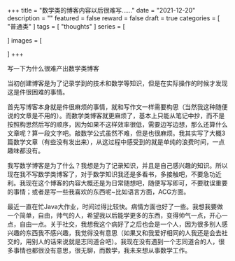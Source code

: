 +++
title = "数学类的博客内容以后很难写……"
date = "2021-12-20"
description = ""
featured = false
reward = false
draft = true
categories = [
  "普通类"
]
tags = [
  "thoughts"
]
series = [

]
images = [

]
+++



写一下为什么很难产出数学类博客

<!--more-->

当初创建博客是为了记录学到的技术和数学等知识，但是在实际操作的时候才发现这是件很困难的事情。

首先写博客本身就是件很麻烦的事情，就和写作文一样需要构思（当然我这种随便说的文章是不用的）。而数学类博客就更麻烦了，基本上只能从笔记中抄，而不是按照构思然后写的顺序，因为如果不这样效率很低，需要边写边想，那么还算什么文章呢？算一段文字吧。敲数学公式虽然不难，但是也很麻烦。我其实写了大概3篇数学文章（有些没有发出来），从这过程中感受到的就是单纯的浪费时间，一点趣味都没有。

我写数学博客是为了什么？我想是为了记录知识，并且是自己感兴趣的知识。所以现在我不写数学类博客了，对于数学知识我还是多看书，多接触吧，不要急功近利。我现在这个博客的内容大概还是为日常随想吧，随便写写即可，不要耽误重要的事情；或者是写一些我喜欢的东西呢~比如语言方面，ACG方面。

最近一直在忙Java大作业，时间过得比较快。病情方面也好了一些。我想我要做一个简单，自由，帅气的人，希望我以后能学更多的东西，变得帅气一点，开心一点，自由一点。关于社交，我想我这个病好了之后也会是一个人，因为很多别人感兴趣的东西我不感兴趣，我觉得没有意思（如果又和我爱好相同的人我还是会去社交的，用别人的话来说就是志同道合吧）。我现在没有遇到一个志同道合的人，很多事情也都很没有意思，很无聊，而数学，我未来想从事数学工作。

